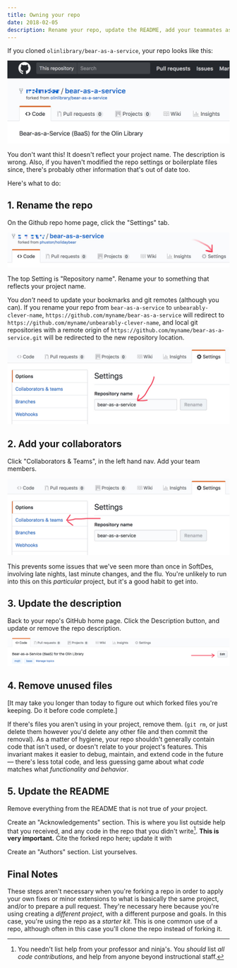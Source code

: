 ```yaml
---
title: Owning your repo
date: 2018-02-05
description: Rename your repo, update the README, add your teammates as collaborators, and remove kruft.
---
```


If you cloned `olinlibrary/bear-as-a-service`, your repo looks like this:

![](./img/forked-repo.jpg)

You don't want this! It doesn't reflect your project name. The description is
wrong. Also, if you haven't modified the repo settings or boilerplate files
since, there's probably other information that's out of date too.

Here's what to do:

## 1. Rename the repo

On the Github repo home page, click the "Settings" tab.

![](./img/repo-settings-tab.jpg)

The top Setting is "Repository name". Rename your to something that reflects your project name.

You *don't* need to update your bookmarks and git remotes (although you can). If
you rename your repo from `bear-as-a-service` to `unbearably-clever-name`,
`https://github.com/myname/bear-as-a-service` will redirect to
`https://github.com/myname/unbearably-clever-name`, and local git repositories
with a remote origin of `https://github.com/myname/bear-as-a-service.git` will
be redirected to the new repository location.

![](./img/repo-name.jpg)

## 2. Add your collaborators

Click "Collaborators & Teams", in the left hand nav. Add your team members.

![](./img/repo-collaborators.jpg)

This prevents some issues that we've seen more than once in SoftDes, involving
late nights, last minute changes, and the flu. You're unlikely to run into this
on this *particular* project, but it's a good habit to get into.

## 3. Update the description

Back to your repo's GitHub home page. Click the Description button, and update
or remove the repo description.

![](./img/repo-description.jpg)

## 4. Remove unused files

\[It may take you longer than today to figure out which forked files you're
keeping. Do it before code complete.\]

If there's files you aren't using in your project, remove them. (`git rm`, or
just delete them however you'd delete any other file and then commit the
removal). As a matter of hygiene, your repo shouldn't generally contain code
that isn't used, or doesn't relate to your project's features. This invariant
makes it easier to debug, maintain, and extend code in the future — there's less
total code, and less guessing game about what *code* matches what *functionality
and behavior*.

## 5. Update the README

Remove everything from the README that is not true of *your* project.

Create an "Acknowledgements" section. This is where you list outside help that
you received, and any code in the repo that you didn't write[^1]. **This is very
important.** Cite the forked repo here; update it with

Create an "Authors" section. List yourselves.

## Final Notes

These steps aren't necessary when you're forking a repo in order to apply your
own fixes or minor extensions to what is basically the same project, and/or to
prepare a pull request. They're necessary here because you're using creating a
*different project*, with a different purpose and goals. In this case, you're
using the repo as a *starter kit*. This is one common use of a repo, although
often in this case you'll clone the repo instead of forking it.

[^1]: You needn't list help from your professor and ninja's. You *should* list
      *all code contributions*, and help from anyone beyond instructional staff.
